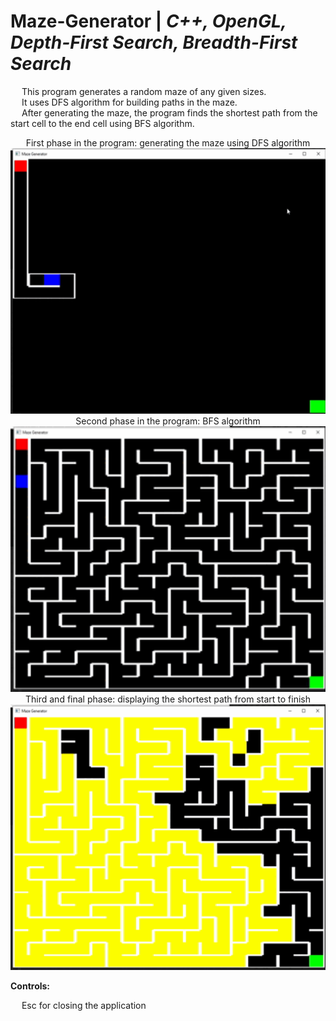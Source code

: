 # Maze-Generator | _C++, OpenGL, Depth-First Search, Breadth-First Search_

&emsp; This program generates a random maze of any given sizes. <br/>
&emsp; It uses DFS algorithm for building paths in the maze. <br/>
&emsp; After generating the maze, the program finds the shortest path from the start cell to the end cell using BFS algorithm. <br/>

<p align = "center">
  First phase in the program: generating the maze using DFS algorithm <br/>
  <img width="505" height="425" src="https://github.com/Razvan48/Maze-Generator/blob/main/Demo/Maze Generator Demo0.gif"> <br/>
  Second phase in the program: BFS algorithm <br/>
  <img width="505" height="425" src="https://github.com/Razvan48/Maze-Generator/blob/main/Demo/Maze Generator Demo1.gif"> <br/>
  Third and final phase: displaying the shortest path from start to finish <br/>
  <img width="505" height="425" src="https://github.com/Razvan48/Maze-Generator/blob/main/Demo/Maze Generator Demo2.gif"> <br/>
</p>

**Controls:** <br/>

&emsp; Esc for closing the application <br/>



